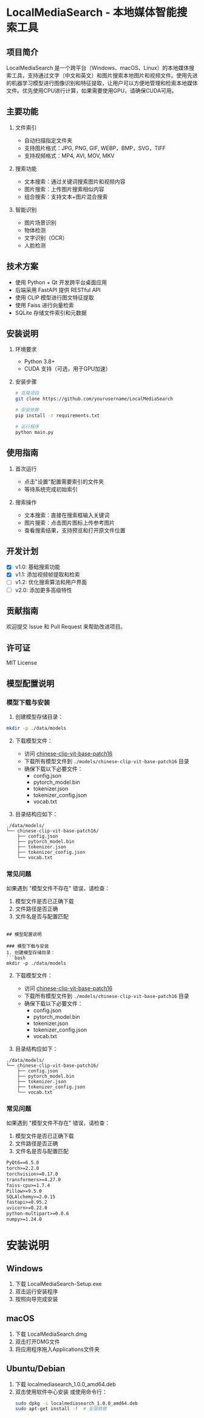 # LocalMediaSearch - 本地媒体智能搜索工具

## 项目简介
LocalMediaSearch 是一个跨平台（Windows、macOS、Linux）的本地媒体搜索工具，支持通过文字（中文和英文）和图片搜索本地图片和视频文件。使用先进的机器学习模型进行图像识别和特征提取，让用户可以方便地管理和检索本地媒体文件。优先使用CPU进行计算，如果需要使用GPU，请确保CUDA可用。

## 主要功能
1. 文件索引
   - 自动扫描指定文件夹
   - 支持图片格式：JPG, PNG, GIF, WEBP，BMP，SVG，TIFF
   - 支持视频格式：MP4, AVI, MOV, MKV
   
2. 搜索功能
   - 文本搜索：通过关键词搜索图片和视频内容
   - 图片搜索：上传图片搜索相似内容
   - 组合搜索：支持文本+图片混合搜索
   
3. 智能识别
   - 图片场景识别
   - 物体检测
   - 文字识别（OCR）
   - 人脸检测

## 技术方案
- 使用 Python + Qt 开发跨平台桌面应用
- 后端采用 FastAPI 提供 RESTful API
- 使用 CLIP 模型进行图文特征提取
- 使用 Faiss 进行向量检索
- SQLite 存储文件索引和元数据

## 安装说明
1. 环境要求
   - Python 3.8+
   - CUDA 支持（可选，用于GPU加速）

2. 安装步骤
   ```bash
   # 克隆项目
   git clone https://github.com/yourusername/LocalMediaSearch
   
   # 安装依赖
   pip install -r requirements.txt
   
   # 运行程序
   python main.py
   ```

## 使用指南
1. 首次运行
   - 点击"设置"配置需要索引的文件夹
   - 等待系统完成初始索引
   
2. 搜索操作
   - 文本搜索：直接在搜索框输入关键词
   - 图片搜索：点击图片图标上传参考图片
   - 查看搜索结果，支持预览和打开原文件位置

## 开发计划
- [X] v1.0: 基础搜索功能
- [X] v1.1: 添加视频帧提取和检索
- [ ] v1.2: 优化搜索算法和用户界面
- [ ] v2.0: 添加更多高级特性

## 贡献指南
欢迎提交 Issue 和 Pull Request 来帮助改进项目。

## 许可证
MIT License 

## 模型配置说明

### 模型下载与安装
1. 创建模型存储目录：
```bash
mkdir -p ./data/models
```

2. 下载模型文件：
   - 访问 [chinese-clip-vit-base-patch16](https://huggingface.co/OFA-Sys/chinese-clip-vit-base-patch16)
   - 下载所有模型文件到 `./models/chinese-clip-vit-base-patch16` 目录
   - 确保下载以下必要文件：
     - config.json
     - pytorch_model.bin
     - tokenizer.json
     - tokenizer_config.json
     - vocab.txt

3. 目录结构应如下：
```
./data/models/
└── chinese-clip-vit-base-patch16/
    ├── config.json
    ├── pytorch_model.bin
    ├── tokenizer.json
    ├── tokenizer_config.json
    └── vocab.txt
```

### 常见问题
如果遇到 "模型文件不存在" 错误，请检查：
1. 模型文件是否已正确下载
2. 文件路径是否正确
3. 文件名是否与配置匹配
```

## 模型配置说明

### 模型下载与安装
1. 创建模型存储目录：
```bash
mkdir -p ./data/models
```

2. 下载模型文件：
   - 访问 [chinese-clip-vit-base-patch16](https://huggingface.co/OFA-Sys/chinese-clip-vit-base-patch16)
   - 下载所有模型文件到 `./models/chinese-clip-vit-base-patch16` 目录
   - 确保下载以下必要文件：
     - config.json
     - pytorch_model.bin
     - tokenizer.json
     - tokenizer_config.json
     - vocab.txt

3. 目录结构应如下：
```
./data/models/
└── chinese-clip-vit-base-patch16/
    ├── config.json
    ├── pytorch_model.bin
    ├── tokenizer.json
    ├── tokenizer_config.json
    └── vocab.txt
```

### 常见问题
如果遇到 "模型文件不存在" 错误，请检查：
1. 模型文件是否已正确下载
2. 文件路径是否正确
3. 文件名是否与配置匹配

```txt
PyQt6==6.5.0
torch>=2.2.0
torchvision>=0.17.0
transformers>=4.27.0
faiss-cpu>=1.7.4
Pillow>=9.5.0
SQLAlchemy>=2.0.15
fastapi>=0.95.2
uvicorn>=0.22.0
python-multipart>=0.0.6
numpy>=1.24.0 
```

# 安装说明

## Windows
1. 下载 LocalMediaSearch-Setup.exe
2. 双击运行安装程序
3. 按照向导完成安装

## macOS
1. 下载 LocalMediaSearch.dmg
2. 双击打开DMG文件
3. 将应用程序拖入Applications文件夹

## Ubuntu/Debian
1. 下载 localmediasearch_1.0.0_amd64.deb
2. 双击使用软件中心安装
   或使用命令行：
   ```bash
   sudo dpkg -i localmediasearch_1.0.0_amd64.deb
   sudo apt-get install -f  # 安装依赖
   ```
